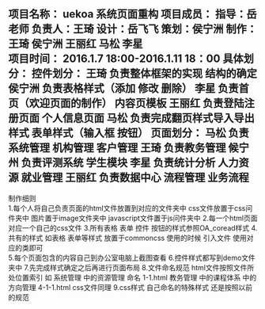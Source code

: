 ﻿项目名称：
    uekoa 系统页面重构
项目成员：
    指导：岳老师
    负责人：王琦
    设计：岳飞飞
    策划：侯宁洲
    制作：王琦 侯宁洲 王丽红 马松 李星   
项目时间：
   2016.1.7 18:00-2016.1.11 18：00
具体划分：
  控件划分：
  王琦 负责整体框架的实现 结构的确定 
  侯宁洲 负责表格样式（添加 修改 删除）
  李星 负责首页（欢迎页面的制作） 内容页模板
  王丽红 负责登陆注册页面 个人信息页面
  马松 负责完成翻页样式导入导出样式 表单样式（输入框 按钮）
  页面划分：
  马松 负责系统管理 机构管理 客户管理
  王琦 负责教务管理
  候宁州 负责评测系统 学生模块
  李星 负责统计分析 人力资源 就业管理
  王丽红 负责数据中心 流程管理 业务流程 
 -------------------------------------------- 
制作细则  
  1.每个人将自己负责页面的html文件放置到对应的文件夹中 css文件放置于css问件夹中 图片置于image文件夹中 javascript文件置于js问件夹中 
  2.每一个html页面对应一个自己的css文件
  3.所有表格 表单 控件 按钮的样式参照OA_coread样式
  4.共有的样式 如表格 表单等样式 放置于commoncss 使用的时候 引入文件 使用对应的类即可  
  5.每个页面包含的内容自己到办公室电脑上截图查看
  6.控件样式都写到demo文件夹中
  7.先完成样式确定之后再进行页面布局
  8.文件命名规范
   html文件按照文件所处位置索引 如 系统管理 中的资源管理 命名
  1-1.html  教务管理 中的课程体系 中的 方向管理 4-1-1.html css文件同理
  9.css样式 自己命名的特殊样式 还是按照以前的规范
   
  
   



        